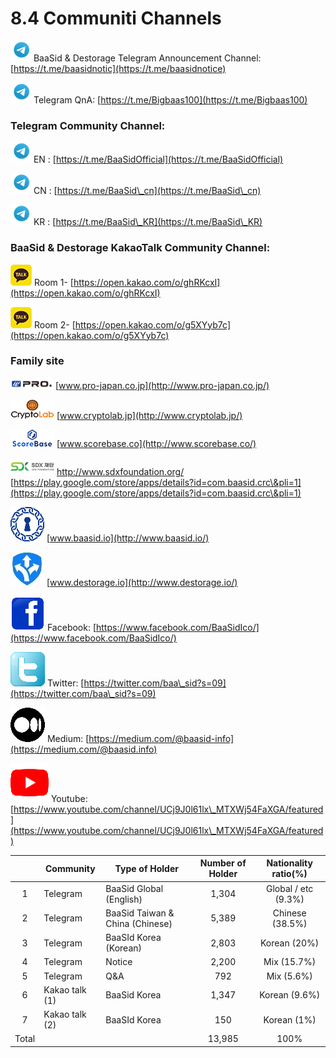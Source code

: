 # 8.4 Communiti Channels

![](../../.gitbook/assets/icon19.png) BaaSid & Destorage Telegram Announcement Channel: [https://t.me/baasidnotic](https://t.me/baasidnotice)

![](../../.gitbook/assets/icon19.png) Telegram QnA: [https://t.me/Bigbaas100](https://t.me/Bigbaas100)

### Telegram Community Channel:

![](../../.gitbook/assets/icon19.png) EN : [https://t.me/BaaSidOfficial](https://t.me/BaaSidOfficial)

![](../../.gitbook/assets/icon19.png) CN : [https://t.me/BaaSid\_cn](https://t.me/BaaSid\_cn)

![](../../.gitbook/assets/icon19.png) KR : [https://t.me/BaaSid\_KR](https://t.me/BaaSid\_KR)

### [&#xD;](https://t.me/baasidnotice)BaaSid & Destorage KakaoTalk Community Channel:

![](../../.gitbook/assets/icon20.jpg) Room 1- [https://open.kakao.com/o/ghRKcxI](https://open.kakao.com/o/ghRKcxI)

![](../../.gitbook/assets/icon20.jpg) Room 2- [https://open.kakao.com/o/g5XYyb7c](https://open.kakao.com/o/g5XYyb7c)

### Family site

![](../../.gitbook/assets/logo2.png)  [www.pro-japan.co.jp](http://www.pro-japan.co.jp/)

![](../../.gitbook/assets/logo3.png)  [www.cryptolab.jp](http://www.cryptolab.jp/)

![](../../.gitbook/assets/logo4.jpg)  [www.scorebase.co](http://www.scorebase.co/)

![](../../.gitbook/assets/logo5.png)  [http://www.sdxfoundation.org/
\
](http://www.sdxfoundation.org/)                  [https://play.google.com/store/apps/details?id=com.baasid.crc\&pli=1](https://play.google.com/store/apps/details?id=com.baasid.crc\&pli=1)

[
](https://play.google.com/store/apps/details?id=com.baasid.crc\&pli=1)      <img src="../../.gitbook/assets/logo6.png" alt="" data-size="line">      [www.baasid.io](http://www.baasid.io/)

&#x20;     <img src="../../.gitbook/assets/logo7.jpg" alt="" data-size="line">      [www.destorage.io](http://www.destorage.io/)



<img src="../../.gitbook/assets/logo8.png" alt="" data-size="line">  Facebook: [https://www.facebook.com/BaaSidIco/](https://www.facebook.com/BaaSidIco/)

<img src="../../.gitbook/assets/logo9.png" alt="" data-size="line">  Twitter: [https://twitter.com/baa\_sid?s=09](https://twitter.com/baa\_sid?s=09)

<img src="../../.gitbook/assets/logo10.png" alt="" data-size="line">  Medium: [https://medium.com/@baasid-info](https://medium.com/@baasid.info)

<img src="../../.gitbook/assets/logo11.png" alt="" data-size="line">  Youtube: [https://www.youtube.com/channel/UCj9J0l61lx\_MTXWj54FaXGA/featured](https://www.youtube.com/channel/UCj9J0l61lx\_MTXWj54FaXGA/featured)



|       | Community      | Type of Holder                  | Number of Holder | Nationality ratio(%) |
| :---: | -------------- | ------------------------------- | :--------------: | :------------------: |
|   1   | Telegram       | BaaSid Global (English)         |       1,304      |  Global / etc (9.3%) |
|   2   | Telegram       | BaaSid Taiwan & China (Chinese) |       5,389      |    Chinese (38.5%)   |
|   3   | Telegram       | BaaSId Korea (Korean)           |       2,803      |     Korean (20%)     |
|   4   | Telegram       | Notice                          |       2,200      |      Mix (15.7%)     |
|   5   | Telegram       | Q\&A                            |        792       |      Mix (5.6%)      |
|   6   | Kakao talk (1) | BaaSid Korea                    |       1,347      |     Korean (9.6%)    |
|   7   | Kakao talk (2) | BaaSId Korea                    |        150       |      Korean (1%)     |
| Total |                |                                 |      13,985      |         100%         |
